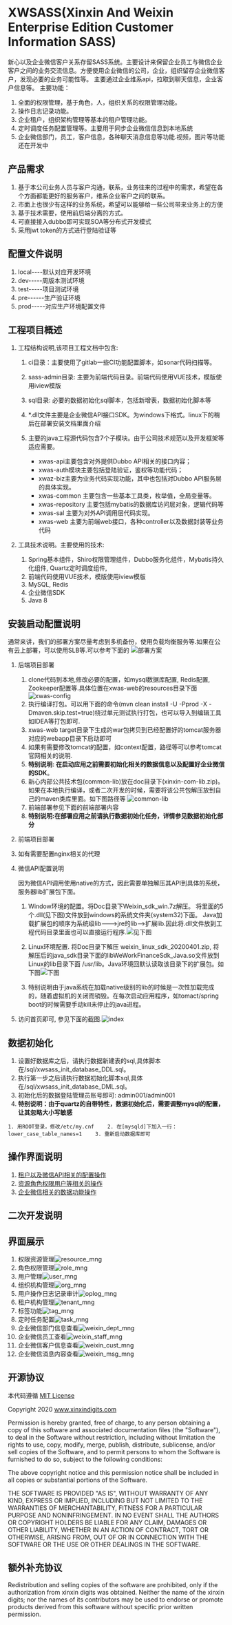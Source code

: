 # XWSASS(Xinxin And Weixin Enterprise Edition Customer Information SASS)

  新心以及企业微信客户关系存留SASS系统。主要设计来保留企业员工与微信企业客户之间的业务交流信息。方便使用企业微信的公司，企业，组织留存企业微信客户，发现必要的业务可能性等。
  主要通过企业维系api，拉取到聊天信息，企业客户信息等。
  主要功能：
  1. 全面的权限管理，基于角色，人，组织关系的权限管理功能。
  2. 操作日志记录功能。
  3. 企业租户，组织架构管理等基本的租户管理功能。
  4. 定时调度任务配置管理等。主要用于同步企业微信信息到本地系统
  5. 企业微信部门，员工，客户信息，各种聊天消息信息等功能.视频，图片等功能还在开发中

## 产品需求
   
   1. 基于本公司业务人员与客户沟通，联系，业务往来的过程中的需求，希望在各个方面都能更好的服务客户，维系企业客户之间的联系。
   2. 市面上也很少有这样的业务系统，希望可以能够给一些公司带来业务上的方便
   3. 基于技术需要，使用前后端分离的方式。
   4. 可直接接入dubbo即可实现SOA等分布式开发模式
   5. 采用jwt token的方式进行登陆验证等
    
## 配置文件说明

   1. local----默认对应开发环境
   2. dev-----周版本测试环境
   3. test-----项目测试环境
   4. pre------生产验证环境
   5. prod-----对应生产环境配置文件
    
## 工程项目概述
    
   1. 工程结构说明,该项目工程文档中包含: 
   
        1. ci目录：主要使用了gitlab一些CI功能配置脚本，如sonar代码扫描等。
        2. sass-admin目录: 主要为前端代码目录。前端代码使用VUE技术，模版使用iview模版
        3. sql目录: 必要的数据初始化sql脚本，包括新增表，数据初始化脚本等
        4. *.dll文件主要是企业微信API接口SDK。为windows下格式。linux下的稍后在部署安装文档里面介绍
        5. 主要的java工程源代码包含7个子模块。由于公司技术规范以及开发框架等适应需要。
            
            + xwas-api主要包含对外提供Dubbo API相关的接口内容；
            + xwas-auth模块主要包括登陆验证，鉴权等功能代码；
            + xwaz-biz主要为业务代码实现功能，其中也包括对Dubbo API服务层的具体实现。
            + xwas-common 主要包含一些基本工具类，枚举值，全局变量等。
            + xwas-repository 主要包括mybatis的数据库访问层对象，逻辑代码等
            + xwas-sal 主要为对外API调用层代码实现。
            + xwas-web 主要为前端web接口，各种controller以及数据封装等业务代码
   
   
   2. 工具技术说明。主要使用的技术:
   
        1. Spring基本组件，Shiro权限管理组件，Dubbo服务化组件，Mybatis持久化组件, Quartz定时调度组件,
        2. 前端代码使用VUE技术，模版使用iview模版
        3. MySQL, Redis
        4. 企业微信SDK
        5. Java 8

    
## 安装启动配置说明
   
   通常来讲，我们的部署方案尽量考虑到多机备份，使用负载均衡服务等.如果在公有云上部署，可以使用SLB等.可以参考下面的 ![部署方案](./doc/image/deploy.png)
    
   1. 后端项目部署
      
      1. clone代码到本地,修改必要的配置，如mysql数据库配置, Redis配置, Zookeeper配置等.具体位置在xwas-web的resources目录下面
      ![xwas-config](./doc/image/xwas_web_config.jpg)
      2. 执行编译打包。可以用下面的命令(mvn clean install -U -Pprod -X -Dmaven.skip.test=true)绕过单元测试执行打包，也可以导入到编辑工具如IDEA等打包即可.
      3. xwas-web target目录下生成的war包拷贝到已经配置好的tomcat服务器对应的webapp目录下启动即可
      4. 如果有需要修改tomcat的配置，如context配置，路径等可以参考tomcat官网相关的说明.
      5. **特别说明: 在启动应用之前需要初始化相关的数据信息以及配置好企业微信的SDK**。
      6. 新心内部公共技术包(common-lib)放在doc目录下(xinxin-com-lib.zip)。如果在本地执行编译，或者二次开发的时候，需要将该公共包解压放到自己的maven类库里面。如下图路径等
         ![common-lib](./doc/image/common-lib.jpg)
      7. 前端部署参见下面的前端部署内容
      8. **特别说明:在部署应用之前请执行数据初始化任务，详情参见数据初始化部分**
      
   2. 前端项目部署
   
   3. 如有需要配置nginx相关的代理
   
   4. 微信API配置说明
   
        因为微信API调用使用native的方式，因此需要单独解压其API到具体的系统，服务器lib扩展包下面。
      
        1. Window环境的配置。将Doc目录下Weixin_sdk_win.7z解压。 将里面的5个.dll(见下图)文件放到windows的系统文件夹(system32)下面。
        Java加载扩展包的顺序为系统级lib--->jre的lib-->扩展lib.因此将.dll文件放到工程代码目录里面也可以直接运行程序.![见下图](./doc/image/weixin_win_sdk.jpg) 
       
        2. Linux环境配置. 将Doc目录下解压 weixin_linux_sdk_20200401.zip, 将解压后的java_sdk目录下面的libWeWorkFinanceSdk_Java.so文件放到Linux的lib目录下面
        /usr/lib。Java环境回默认读取该目录下的扩展包。如下图![下图](./doc/image/linux_weixin_lib.jpg)
        
        3. 特别说明由于java系统在加载native级别的lib的时候是一次性加载完成的，随着虚拟机的关闭而销毁。在每次启动应用程序，如tomact/spring boot的时候需要手动kill未停止的java进程。
    
   5. 访问首页即可, 参见下面的截图.![index](./doc/image/xwas_index.jpg)
   
   
   
    
## 数据初始化
  
   1. 设置好数据库之后，请执行数据新建表的sql,具体脚本在/sql/xwsass_init_database_DDL.sql。
   2. 执行第一步之后请执行数据初始化脚本sql,具体在/sql/xwsass_init_database_DML.sql。
   3. 初始化后的数据登陆管理员账号即可: admin001/admin001
   4. **特别说明：由于quartz的自带特性，数据初始化后，需要调整mysql的配置，让其忽略大小写敏感**
   
   ``
      1. 用ROOT登录，修改/etc/my.cnf
   　　2. 在[mysqld]下加入一行：lower_case_table_names=1
   　　3. 重新启动数据库即可
   ``
  
    
## 操作界面说明

   1. [租户以及微信API相关的配置操作](./doc/TENANT_USAGE.MD)
   2. [资源角色权限用户等相关的操作](./doc/ROLE_USER_USAGE.MD)
   3. [企业微信相关的数据功能操作](./doc/WEIXIN_USAGE.MD)

## 二次开发说明


## 界面展示

   1. 权限资源管理![resource_mng](./doc/image/xwas_index_resource.jpg)
   2. 角色权限管理![role_mng](./doc/image/xwas_index_role_mng.jpg)
   3. 用户管理![user_mng](./doc/image/xwas_index_user_mng.jpg)
   4. 组织机构管理![org_mng](./doc/image/xwas_index_org_mng.jpg)
   5. 用户操作日志记录审计![oplog_mng](./doc/image/xwas_oplog_mng.jpg)
   6. 租户机构管理![tenant_mng](./doc/image/xwas_tenant_mng.jpg)
   7. 标签功能![tag_mng](./doc/image/xwas_index_tag_mng.jpg)
   8. 定时任务配置![task_mng](./doc/image/xwas_index_task_mng.jpg)
   9. 企业微信部门信息查看![weixin_dept_mng](./doc/image/xwas_index_weixin_dept_mng.jpg)
   11. 企业微信员工查看![weixin_staff_mng](./doc/image/xwas_index_wexin_staff_mng.jpg)
   12. 企业微信客户信息查看![weixin_cust_mng](./doc/image/xwas_index_weixin_cust_mng.jpg)
   13. 企业微信消息内容查看![weixin_msg_mng](./doc/image/xwas_wexin_msg_mng.jpg)

## 开源协议

本代码遵循 [MIT License](https://opensource.org/licenses/mit-license.php?spm=a2c4e.10696291.0.0.48ef19a4SnBzka)

Copyright 2020 www.xinxindigits.com

Permission is hereby granted, free of charge, to any person obtaining a copy of this software and associated documentation files (the "Software"), to deal in the Software without restriction, including without limitation the rights to use, copy, modify, merge, publish, distribute, sublicense, and/or sell copies of the Software, and to permit persons to whom the Software is furnished to do so, subject to the following conditions:

The above copyright notice and this permission notice shall be included in all copies or substantial portions of the Software.

THE SOFTWARE IS PROVIDED "AS IS", WITHOUT WARRANTY OF ANY KIND, EXPRESS OR IMPLIED, INCLUDING BUT NOT LIMITED TO THE WARRANTIES OF MERCHANTABILITY, FITNESS FOR A PARTICULAR PURPOSE AND NONINFRINGEMENT. IN NO EVENT SHALL THE AUTHORS OR COPYRIGHT HOLDERS BE LIABLE FOR ANY CLAIM, DAMAGES OR OTHER LIABILITY, WHETHER IN AN ACTION OF CONTRACT, TORT OR OTHERWISE, ARISING FROM, OUT OF OR IN CONNECTION WITH THE SOFTWARE OR THE USE OR OTHER DEALINGS IN THE SOFTWARE.


## 额外补充协议
Redistribution and selling copies of the software are prohibited, only if the authorization from xinxin digits was obtained.
Neither the name of the xinxin digits; nor the names of its contributors may be used to endorse or promote products derived from this software without specific prior written permission.
